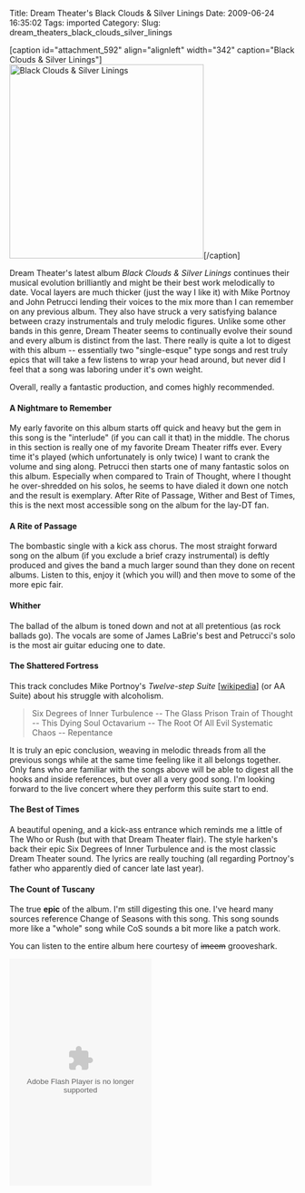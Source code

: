 Title: Dream Theater's Black Clouds & Silver Linings
Date: 2009-06-24 16:35:02
Tags: imported
Category: 
Slug: dream_theaters_black_clouds_silver_linings

[caption id="attachment_592" align="alignleft" width="342" caption="Black Clouds & Silver Linings"]<img src="http://blog.mcstudios.net/wordpress/wp-content/uploads/2009/06/bcsl_big.jpg" alt="Black Clouds & Silver Linings" title="Black Clouds & Silver Linings" width="342" height="342" class="size-full wp-image-592" />[/caption]

Dream Theater's latest album <em>Black Clouds & Silver Linings</em> continues their musical evolution brilliantly and might be their best work melodically to date. Vocal layers are much thicker (just the way I like it) with Mike Portnoy and John Petrucci lending their voices to the mix more than I can remember on any previous album.  They also have struck a very satisfying balance between crazy instrumentals and truly melodic figures. Unlike some other bands in this genre, Dream Theater seems to continually evolve their sound and every album is distinct from the last.  There really is quite a lot to digest with this album -- essentially two "single-esque" type songs and rest truly epics that will take a few listens to wrap your head around, but never did I feel that a song was laboring under it's own weight.

Overall, really a fantastic production, and comes highly recommended.  

<h4>A Nightmare to Remember</h4>

My early favorite on this album starts off quick and heavy but the gem in this song is the "interlude" (if you can call it that) in the middle.  The chorus in this section is really one of my favorite Dream Theater riffs ever.  Every time it's played (which unfortunately is only twice) I want to crank the volume and sing along.  Petrucci then starts one of many fantastic solos on this album.  Especially when compared to Train of Thought, where I thought he over-shredded on his solos, he seems to have dialed it down one notch and the result is exemplary. After Rite of Passage, Wither and Best of Times, this is the next most accessible song on the album for the lay-DT fan.

<h4>A Rite of Passage</h4>

The bombastic single with a kick ass chorus.  The most straight forward song on the album (if you exclude a brief crazy instrumental) is deftly produced and gives the band a much larger sound than they done on recent albums.  Listen to this, enjoy it (which you will) and then move to some of the more epic fair.

<h4>Whither</h4>

The ballad of the album is toned down and not at all pretentious (as rock ballads go).  The vocals are some of James LaBrie's best and Petrucci's solo is the most air guitar educing one to date.  

<h4>The Shattered Fortress</h4>

This track concludes Mike Portnoy's <em>Twelve-step Suite</em> [<a href="http://en.wikipedia.org/wiki/Twelve-step_Suite">wikipedia</a>] (or AA Suite) about his struggle with alcoholism.  

<blockquote>
Six Degrees of Inner Turbulence -- The Glass Prison
Train of Thought -- This Dying Soul
Octavarium -- The Root Of All Evil
Systematic Chaos -- Repentance
</blockquote>

It is truly an epic conclusion, weaving in melodic threads from all the previous songs while at the same time feeling like it all belongs together.  Only fans who are familiar with the songs above will be able to digest all the hooks and inside references, but over all a very good song. I'm looking forward to the live concert where they perform this suite start to end.

<h4>The Best of Times</h4>

A beautiful opening, and a kick-ass entrance which reminds me a little of The Who or Rush (but with that Dream Theater flair).  The style harken's back their epic Six Degrees of Inner Turbulence and is the most classic Dream Theater sound.  The lyrics are really touching (all regarding Portnoy's father who apparently died of cancer late last year).

<h4>The Count of Tuscany</h4>

The true <strong>epic</strong> of the album.  I'm still digesting this one.  I've heard many sources reference Change of Seasons with this song.  This song sounds more like a "whole" song while CoS sounds a bit more like a patch work.  

You can listen to the entire album here courtesy of <del datetime="2010-05-04T23:42:30+00:00">imeem</del> grooveshark.

<object width="250" height="400"> <param name="movie" value="http://listen.grooveshark.com/widget.swf" /> <param name="wmode" value="window" /> <param name="allowScriptAccess" value="always" /> <param name="flashvars" value="hostname=cowbell.grooveshark.com&widgetID=21041928&style=metal&bbg=000000&bfg=666666&bt=FFFFFF&bth=000000&pbg=FFFFFF&pbgh=666666&pfg=000000&pfgh=FFFFFF&si=FFFFFF&lbg=FFFFFF&lbgh=666666&lfg=000000&lfgh=FFFFFF&sb=FFFFFF&sbh=666666&p=0" /> <embed src="http://listen.grooveshark.com/widget.swf" type="application/x-shockwave-flash" width="250" height="400" flashvars="hostname=cowbell.grooveshark.com&widgetID=21041928&style=metal&bbg=000000&bfg=666666&bt=FFFFFF&bth=000000&pbg=FFFFFF&pbgh=666666&pfg=000000&pfgh=FFFFFF&si=FFFFFF&lbg=FFFFFF&lbgh=666666&lfg=000000&lfgh=FFFFFF&sb=FFFFFF&sbh=666666&p=0" allowScriptAccess="always" wmode="window" /></object>
